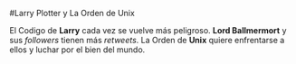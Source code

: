 #Larry Plotter y La Orden de Unix

El Codigo de **Larry** cada vez se vuelve más peligroso.
**Lord Ballmermort** y sus *followers* tienen más *retweets*.
La Orden de **Unix** quiere enfrentarse a ellos y luchar por el bien del mundo.
